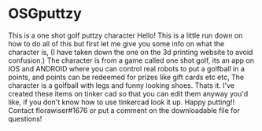 # OSGputtzy
This is a one shot golf puttzy character
Hello! This is a little run down on how to do all of this but first let me give you some info on what the character is, (I have taken down the one on the 3d printing website to avoid confusion.)
The character is from a game called one shot golf, its an app on IOS and ANDROID where you can control real robots to put a golfball in a points, and points can be redeemed for prizes like gift cards etc etc, The character is a golfball with legs and funny looking shoes. Thats it.
I've created these items on tinker cad so that you can edit them anyway you'd like, if you don't know how to use tinkercad look it up.
Happy putting!!
Contact florawiser#1676 or put a comment on the downloadable file for questions!
